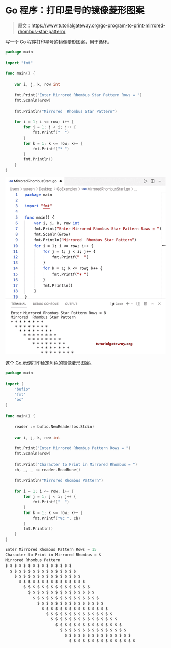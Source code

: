 # Go 程序：打印星号的镜像菱形图案

> 原文：<https://www.tutorialgateway.org/go-program-to-print-mirrored-rhombus-star-pattern/>

写一个 Go 程序打印星号的镜像菱形图案，用于循环。

```go
package main

import "fmt"

func main() {

	var i, j, k, row int

	fmt.Print("Enter Mirrored Rhombus Star Pattern Rows = ")
	fmt.Scanln(&row)

	fmt.Println("Mirrored  Rhombus Star Pattern")

	for i = 1; i <= row; i++ {
		for j = 1; j < i; j++ {
			fmt.Printf("  ")
		}
		for k = 1; k <= row; k++ {
			fmt.Printf("* ")
		}
		fmt.Println()
	}
}
```

![Go Program to Print Mirrored Rhombus Star Pattern](img/eb1aace6dbaabf8a87ed6c1c9642999d.png)

这个 [Go 示例](https://www.tutorialgateway.org/go-programs/)打印给定角色的镜像菱形图案。

```go
package main

import (
	"bufio"
	"fmt"
	"os"
)

func main() {

	reader := bufio.NewReader(os.Stdin)

	var i, j, k, row int

	fmt.Print("Enter Mirrored Rhombus Pattern Rows = ")
	fmt.Scanln(&row)

	fmt.Print("Character to Print in Mirrored Rhombus = ")
	ch, _, _ := reader.ReadRune()

	fmt.Println("Mirrored Rhombus Pattern")

	for i = 1; i <= row; i++ {
		for j = 1; j < i; j++ {
			fmt.Printf("  ")
		}
		for k = 1; k <= row; k++ {
			fmt.Printf("%c ", ch)
		}
		fmt.Println()
	}
}
```

```go
Enter Mirrored Rhombus Pattern Rows = 15
Character to Print in Mirrored Rhombus = $
Mirrored Rhombus Pattern
$ $ $ $ $ $ $ $ $ $ $ $ $ $ $ 
  $ $ $ $ $ $ $ $ $ $ $ $ $ $ $ 
    $ $ $ $ $ $ $ $ $ $ $ $ $ $ $ 
      $ $ $ $ $ $ $ $ $ $ $ $ $ $ $ 
        $ $ $ $ $ $ $ $ $ $ $ $ $ $ $ 
          $ $ $ $ $ $ $ $ $ $ $ $ $ $ $ 
            $ $ $ $ $ $ $ $ $ $ $ $ $ $ $ 
              $ $ $ $ $ $ $ $ $ $ $ $ $ $ $ 
                $ $ $ $ $ $ $ $ $ $ $ $ $ $ $ 
                  $ $ $ $ $ $ $ $ $ $ $ $ $ $ $ 
                    $ $ $ $ $ $ $ $ $ $ $ $ $ $ $ 
                      $ $ $ $ $ $ $ $ $ $ $ $ $ $ $ 
                        $ $ $ $ $ $ $ $ $ $ $ $ $ $ $ 
                          $ $ $ $ $ $ $ $ $ $ $ $ $ $ $ 
                            $ $ $ $ $ $ $ $ $ $ $ $ $ $ $ 
```